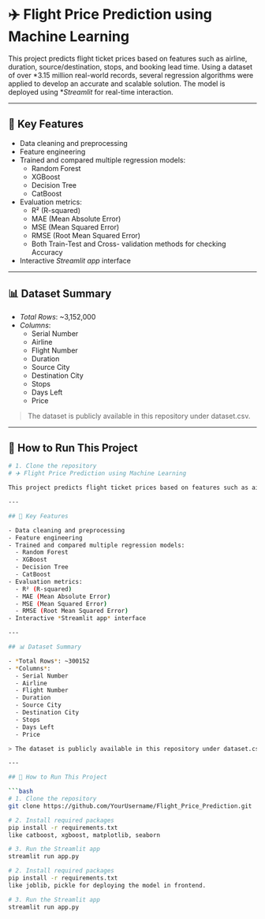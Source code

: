 # ✈️ Flight Price Prediction using Machine Learning

This project predicts flight ticket prices based on features such as airline, duration, source/destination, stops, and booking lead time. Using a dataset of over *3.15 million real-world records, several regression algorithms were applied to develop an accurate and scalable solution. The model is deployed using **Streamlit* for real-time interaction.

---

## 📌 Key Features

- Data cleaning and preprocessing
- Feature engineering
- Trained and compared multiple regression models:
  - Random Forest
  - XGBoost
  - Decision Tree
  - CatBoost
- Evaluation metrics:
  - R² (R-squared)
  - MAE (Mean Absolute Error)
  - MSE (Mean Squared Error)
  - RMSE (Root Mean Squared Error)
  - Both Train-Test and Cross- validation methods for checking Accuracy
- Interactive *Streamlit app* interface

---

## 📊 Dataset Summary

- *Total Rows*: ~3,152,000
- *Columns*:
  - Serial Number
  - Airline
  - Flight Number
  - Duration
  - Source City
  - Destination City
  - Stops
  - Days Left
  - Price

> The dataset is publicly available in this repository under dataset.csv.

---

## 🚀 How to Run This Project

```bash
# 1. Clone the repository
# ✈️ Flight Price Prediction using Machine Learning

This project predicts flight ticket prices based on features such as airline, duration, source/destination, stops, and booking lead time. Using a dataset of over *3.15 million real-world records, several regression algorithms were applied to develop an accurate and scalable solution. The model is deployed using **Streamlit* for real-time interaction.

---

## 📌 Key Features

- Data cleaning and preprocessing
- Feature engineering
- Trained and compared multiple regression models:
  - Random Forest
  - XGBoost
  - Decision Tree
  - CatBoost
- Evaluation metrics:
  - R² (R-squared)
  - MAE (Mean Absolute Error)
  - MSE (Mean Squared Error)
  - RMSE (Root Mean Squared Error)
- Interactive *Streamlit app* interface

---

## 📊 Dataset Summary

- *Total Rows*: ~300152
- *Columns*:
  - Serial Number
  - Airline
  - Flight Number
  - Duration
  - Source City
  - Destination City
  - Stops
  - Days Left
  - Price

> The dataset is publicly available in this repository under dataset.csv.

---

## 🚀 How to Run This Project

```bash
# 1. Clone the repository
git clone https://github.com/YourUsername/Flight_Price_Prediction.git

# 2. Install required packages
pip install -r requirements.txt
like catboost, xgboost, matplotlib, seaborn

# 3. Run the Streamlit app
streamlit run app.py

# 2. Install required packages
pip install -r requirements.txt
like joblib, pickle for deploying the model in frontend.

# 3. Run the Streamlit app
streamlit run app.py
